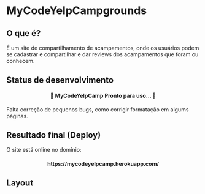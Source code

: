 # MyCodeYelpCampgrounds
## O que é?
<p>
  É um site de compartilhamento de acampamentos, onde os usuários podem se cadastrar e compartilhar e dar reviews dos acampamentos que foram ou conhecem.
</p>

## Status de desenvolvimento
<h4 align="center"> 
	🚧  MyCodeYelpCamp Pronto para uso...  🚧
</h4>
<p>
Falta correção de pequenos bugs, como corrigir formatação em algums páginas.
</p>

## Resultado final (Deploy)
<p>
	O site está online no domínio:
	<h4 align="center"> 
	https://mycodeyelpcamp.herokuapp.com/
</h4>
</p>


## Layout
